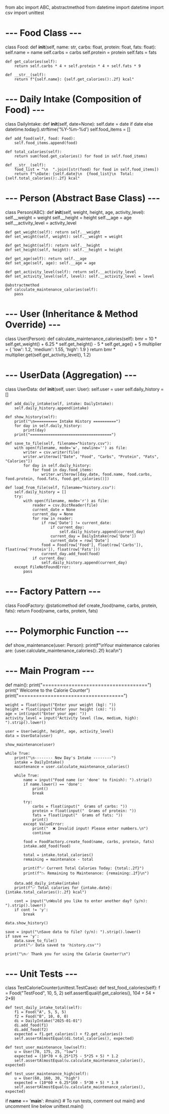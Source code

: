 from abc import ABC, abstractmethod
from datetime import datetime
import csv
import unittest

# --- Food Class ---
class Food:
    def __init__(self, name: str, carbs: float, protein: float, fats: float):
        self.name = name
        self.carbs = carbs
        self.protein = protein
        self.fats = fats

    def get_calories(self):
        return self.carbs * 4 + self.protein * 4 + self.fats * 9

    def __str__(self):
        return f"{self.name}: {self.get_calories():.2f} kcal"


# --- Daily Intake (Composition of Food) ---
class DailyIntake:
    def __init__(self, date=None):
        self.date = date if date else datetime.today().strftime('%Y-%m-%d')
        self.food_items = []

    def add_food(self, food: Food):
        self.food_items.append(food)

    def total_calories(self):
        return sum(food.get_calories() for food in self.food_items)

    def __str__(self):
        food_list = "\n  ".join([str(food) for food in self.food_items])
        return f"\nDate: {self.date}\n  {food_list}\n  Total: {self.total_calories():.2f} kcal"


# --- Person (Abstract Base Class) ---
class Person(ABC):
    def __init__(self, weight, height, age, activity_level):
        self.__weight = weight
        self.__height = height
        self.__age = age
        self.__activity_level = activity_level

    def get_weight(self): return self.__weight
    def set_weight(self, weight): self.__weight = weight

    def get_height(self): return self.__height
    def set_height(self, height): self.__height = height

    def get_age(self): return self.__age
    def set_age(self, age): self.__age = age

    def get_activity_level(self): return self.__activity_level
    def set_activity_level(self, level): self.__activity_level = level

    @abstractmethod
    def calculate_maintenance_calories(self):
        pass


# --- User (Inheritance & Method Override) ---
class User(Person):
    def calculate_maintenance_calories(self):
        bmr = 10 * self.get_weight() + 6.25 * self.get_height() - 5 * self.get_age() + 5
        multiplier = {
            'low': 1.2,
            'medium': 1.55,
            'high': 1.9
        }
        return bmr * multiplier.get(self.get_activity_level(), 1.2)


# --- UserData (Aggregation) ---
class UserData:
    def __init__(self, user: User):
        self.user = user
        self.daily_history = []

    def add_daily_intake(self, intake: DailyIntake):
        self.daily_history.append(intake)

    def show_history(self):
        print("\n========== Intake History ==========")
        for day in self.daily_history:
            print(day)
        print("====================================")

    def save_to_file(self, filename="history.csv"):
        with open(filename, mode='w', newline='') as file:
            writer = csv.writer(file)
            writer.writerow(["Date", "Food", "Carbs", "Protein", "Fats", "Calories"])
            for day in self.daily_history:
                for food in day.food_items:
                    writer.writerow([day.date, food.name, food.carbs, food.protein, food.fats, food.get_calories()])

    def load_from_file(self, filename="history.csv"):
        self.daily_history = []
        try:
            with open(filename, mode='r') as file:
                reader = csv.DictReader(file)
                current_date = None
                current_day = None
                for row in reader:
                    if row['Date'] != current_date:
                        if current_day:
                            self.daily_history.append(current_day)
                        current_day = DailyIntake(row['Date'])
                        current_date = row['Date']
                    food = Food(row['Food'], float(row['Carbs']), float(row['Protein']), float(row['Fats']))
                    current_day.add_food(food)
                if current_day:
                    self.daily_history.append(current_day)
        except FileNotFoundError:
            pass


# --- Factory Pattern ---
class FoodFactory:
    @staticmethod
    def create_food(name, carbs, protein, fats):
        return Food(name, carbs, protein, fats)


# --- Polymorphic Function ---
def show_maintenance(user: Person):
    print(f"\nYour maintenance calories are: {user.calculate_maintenance_calories():.2f} kcal\n")


# --- Main Program ---
def main():
    print("====================================")
    print("     Welcome to the Calorie Counter")
    print("====================================")

    weight = float(input("Enter your weight (kg): "))
    height = float(input("Enter your height (cm): "))
    age = int(input("Enter your age: "))
    activity_level = input("Activity level (low, medium, high): ").strip().lower()

    user = User(weight, height, age, activity_level)
    data = UserData(user)

    show_maintenance(user)

    while True:
        print("\n-------- New Day's Intake --------")
        intake = DailyIntake()
        maintenance = user.calculate_maintenance_calories()

        while True:
            name = input("Food name (or 'done' to finish): ").strip()
            if name.lower() == 'done':
                print()
                break

            try:
                carbs = float(input("  Grams of carbs: "))
                protein = float(input("  Grams of protein: "))
                fats = float(input("  Grams of fats: "))
                print()
            except ValueError:
                print("  ❌ Invalid input! Please enter numbers.\n")
                continue

            food = FoodFactory.create_food(name, carbs, protein, fats)
            intake.add_food(food)

            total = intake.total_calories()
            remaining = maintenance - total

            print(f"✅ Current Total Calories Today: {total:.2f}")
            print(f"📉 Remaining to Maintenance: {remaining:.2f}\n")

        data.add_daily_intake(intake)
        print(f"✅ Total calories for {intake.date}: {intake.total_calories():.2f} kcal")

        cont = input("\nWould you like to enter another day? (y/n): ").strip().lower()
        if cont != 'y':
            break

    data.show_history()

    save = input("\nSave data to file? (y/n): ").strip().lower()
    if save == 'y':
        data.save_to_file()
        print("✅ Data saved to 'history.csv'")

    print("\n✅ Thank you for using the Calorie Counter!\n")


# --- Unit Tests ---
class TestCalorieCounter(unittest.TestCase):
    def test_food_calories(self):
        f = Food("TestFood", 10, 5, 2)
        self.assertEqual(f.get_calories(), 10*4 + 5*4 + 2*9)

    def test_daily_intake_total(self):
        f1 = Food("A", 5, 5, 5)
        f2 = Food("B", 10, 0, 0)
        di = DailyIntake("2025-01-01")
        di.add_food(f1)
        di.add_food(f2)
        expected = f1.get_calories() + f2.get_calories()
        self.assertAlmostEqual(di.total_calories(), expected)

    def test_user_maintenance_low(self):
        u = User(70, 175, 25, "low")
        expected = (10*70 + 6.25*175 - 5*25 + 5) * 1.2
        self.assertAlmostEqual(u.calculate_maintenance_calories(), expected)

    def test_user_maintenance_high(self):
        u = User(60, 160, 30, "high")
        expected = (10*60 + 6.25*160 - 5*30 + 5) * 1.9
        self.assertAlmostEqual(u.calculate_maintenance_calories(), expected)


if __name__ == '__main__':
    #main()
    # To run tests, comment out main() and uncomment line below
    unittest.main()
